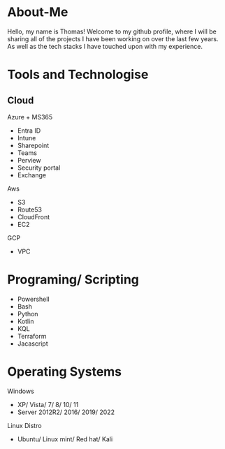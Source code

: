 # About-Me
Hello, my name is Thomas! 
Welcome to my github profile, where I will be sharing all of the projects I have been working on over the last few years. As well as the tech stacks I have touched upon with my experience.


# Tools and Technologise

## Cloud

Azure + MS365
- Entra ID
- Intune
- Sharepoint
- Teams
- Perview
- Security portal
- Exchange

Aws
- S3
- Route53
- CloudFront
- EC2

GCP
- VPC

# Programing/ Scripting

- Powershell
- Bash
- Python
- Kotlin
- KQL
- Terraform
- Jacascript

# Operating Systems

Windows
- XP/ Vista/ 7/ 8/ 10/ 11
- Server 2012R2/ 2016/ 2019/ 2022

Linux Distro
- Ubuntu/ Linux mint/ Red hat/ Kali
